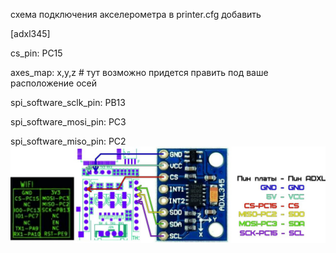 схема подключения акселерометра
в printer.cfg добавить

[adxl345]

cs_pin: PC15

axes_map: x,y,z # тут возможно придется править под ваше расположение осей

spi_software_sclk_pin: PB13

spi_software_mosi_pin: PC3

spi_software_miso_pin: PC2
![adxl345](adxl345.jpg)
